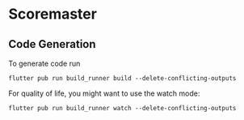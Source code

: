 # Scoremaster

## Code Generation

To generate code run 
```shell
flutter pub run build_runner build --delete-conflicting-outputs
```

For quality of life, you might want to use the watch mode:
```shell
flutter pub run build_runner watch --delete-conflicting-outputs
```